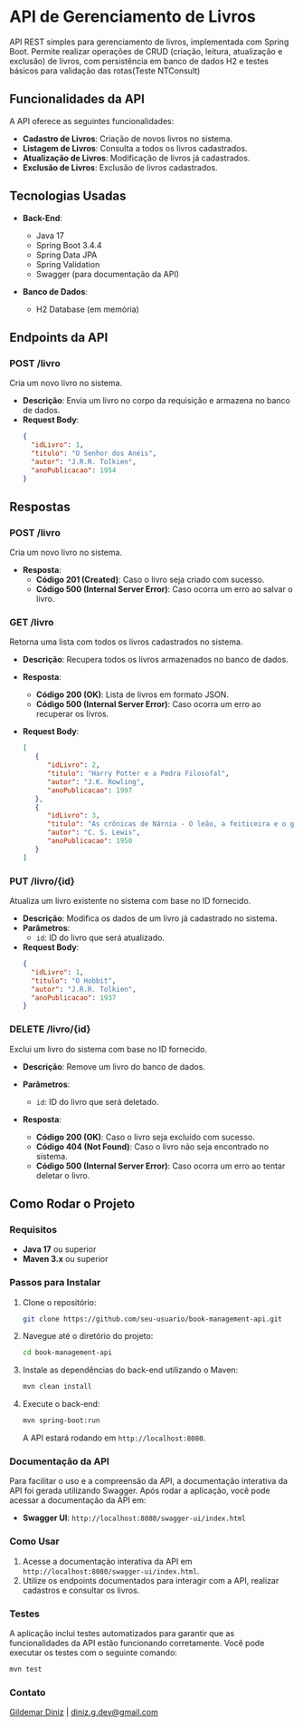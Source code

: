 # API de Gerenciamento de Livros

API REST simples para gerenciamento de livros, implementada com Spring Boot. Permite realizar operações de CRUD (criação, leitura, atualização e exclusão) de livros, com persistência em banco de dados H2 e testes básicos para validação das rotas(Teste NTConsult)

## Funcionalidades da API

A API oferece as seguintes funcionalidades:

- **Cadastro de Livros**: Criação de novos livros no sistema.
- **Listagem de Livros**: Consulta a todos os livros cadastrados.
- **Atualização de Livros**: Modificação de livros já cadastrados.
- **Exclusão de Livros**: Exclusão de livros cadastrados.

## Tecnologias Usadas

- **Back-End**:
  - Java 17
  - Spring Boot 3.4.4
  - Spring Data JPA
  - Spring Validation
  - Swagger (para documentação da API)
  
- **Banco de Dados**:
  - H2 Database (em memória)

## Endpoints da API

### **POST /livro**
Cria um novo livro no sistema.

- **Descrição**: Envia um livro no corpo da requisição e armazena no banco de dados.
- **Request Body**:
  ```json
  {
    "idLivro": 1,
    "titulo": "O Senhor dos Anéis",
    "autor": "J.R.R. Tolkien",
    "anoPublicacao": 1954
  }

## Respostas

### **POST /livro**
Cria um novo livro no sistema.

- **Resposta**:
  - **Código 201 (Created)**: Caso o livro seja criado com sucesso.
  - **Código 500 (Internal Server Error)**: Caso ocorra um erro ao salvar o livro.

### **GET /livro**
Retorna uma lista com todos os livros cadastrados no sistema.

- **Descrição**: Recupera todos os livros armazenados no banco de dados.
- **Resposta**:
  - **Código 200 (OK)**: Lista de livros em formato JSON.
  - **Código 500 (Internal Server Error)**: Caso ocorra um erro ao recuperar os livros.
    
- **Request Body**:
  ```json
  [
     {
        "idLivro": 2,
        "titulo": "Harry Potter e a Pedra Filosofal",
        "autor": "J.K. Rowling",
        "anoPublicacao": 1997
     },
     {
        "idLivro": 3,
        "titulo": "As crônicas de Nárnia - O leão, a feiticeira e o guarda-roupa",
        "autor": "C. S. Lewis",
        "anoPublicacao": 1950
     }
  ]
  

### **PUT /livro/{id}**
Atualiza um livro existente no sistema com base no ID fornecido.

- **Descrição**: Modifica os dados de um livro já cadastrado no sistema.
- **Parâmetros**:
  - `id`: ID do livro que será atualizado.
- **Request Body**:
  ```json
  {
    "idLivro": 1,
    "titulo": "O Hobbit",
    "autor": "J.R.R. Tolkien",
    "anoPublicacao": 1937
  }
### **DELETE /livro/{id}**
Exclui um livro do sistema com base no ID fornecido.

- **Descrição**: Remove um livro do banco de dados.

- **Parâmetros**:
  - `id`: ID do livro que será deletado.

- **Resposta**:
  - **Código 200 (OK)**: Caso o livro seja excluído com sucesso.
  - **Código 404 (Not Found)**: Caso o livro não seja encontrado no sistema.
  - **Código 500 (Internal Server Error)**: Caso ocorra um erro ao tentar deletar o livro.
 
## Como Rodar o Projeto

### Requisitos

- **Java 17** ou superior
- **Maven 3.x** ou superior

### Passos para Instalar

1. Clone o repositório:
    ```bash
    git clone https://github.com/seu-usuario/book-management-api.git
    ```

2. Navegue até o diretório do projeto:
    ```bash
    cd book-management-api
    ```

3. Instale as dependências do back-end utilizando o Maven:
    ```bash
    mvn clean install
    ```

4. Execute o back-end:
    ```bash
    mvn spring-boot:run
    ```

   A API estará rodando em `http://localhost:8080`.

### Documentação da API

Para facilitar o uso e a compreensão da API, a documentação interativa da API foi gerada utilizando Swagger. Após rodar a aplicação, você pode acessar a documentação da API em:

- **Swagger UI**: `http://localhost:8080/swagger-ui/index.html`

### Como Usar

1. Acesse a documentação interativa da API em `http://localhost:8080/swagger-ui/index.html`.
2. Utilize os endpoints documentados para interagir com a API, realizar cadastros e consultar os livros.

### Testes

  A aplicação inclui testes automatizados para garantir que as funcionalidades da API estão funcionando corretamente. Você pode executar os testes com o seguinte comando:
  
  ```bash
  mvn test
  ```
### Contato

[Gildemar Diniz](https://www.linkedin.com/in/gildemardiniz) | diniz.g.dev@gmail.com

